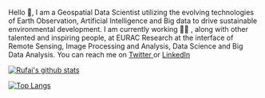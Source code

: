 Hello 	:wave:, I am a Geospatial Data Scientist utilizing the evolving technologies of Earth Observation, Artificial Intelligence and Big data to drive sustainable environmental development. I am currently working :man_office_worker: , along with other talented and inspiring people, at EURAC Research at the interface of Remote Sensing, Image Processing and Analysis, Data Science and Big Data Analysis. You can reach me on <a href = "https://twitter.com/ro_balogun">Twitter </a> or <a href = "https://www.linkedin.com/in/rufai-omowunmi-balogun-871a8b12a/">LinkedIn </a>

[![Rufai's github stats](https://github-readme-stats.vercel.app/api?username=Ruphai&count_private=true&show_icons=true&theme=radical&hide_rank=false)](https://github.com/anuraghazra/github-readme-stats)

[![Top Langs](https://github-readme-stats.vercel.app/api/top-langs/?username=Ruphai&langs_count=5&layout=compact&theme=radical)](https://github.com/anuraghazra/github-readme-stats)

